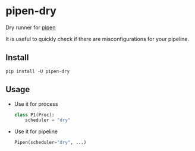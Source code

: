 # pipen-dry

Dry runner for [pipen][1]

It is useful to quickly check if there are misconfigurations for your pipeline.

## Install

```shell
pip install -U pipen-dry
```

## Usage

- Use it for process

    ```python
    class P1(Proc):
        scheduler = "dry"
    ```

- Use it for pipeline

    ```python
    Pipen(scheduler="dry", ...)
    ```

[1]: https://github.com/pwwang/pipen
